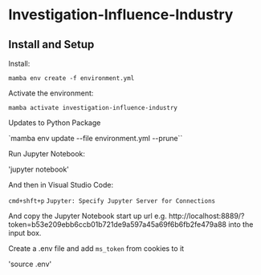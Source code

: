 # Investigation-Influence-Industry

## Install and Setup

Install:

`mamba env create -f environment.yml`

Activate the environment:

`mamba activate investigation-influence-industry` 

Updates to Python Package 

`mamba env update --file environment.yml --prune``

Run Jupyter Notebook:

'jupyter notebook'

And then in Visual Studio Code:

`cmd+shft+p` `Jupyter: Specify Jupyter Server for Connections`

And copy the Jupyter Notebook start up url e.g. http://localhost:8889/?token=b53e209ebb6ccb01b721de9a597a45a69f6b6fb2fe479a88 into the input box. 

Create a .env file and add `ms_token` from cookies to it

'source .env'
